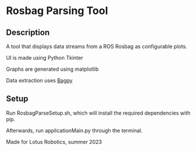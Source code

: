 # Rosbag Parsing Tool

## Description
A tool that displays data streams from a ROS Rosbag as configurable plots.

UI is made using Python Tkinter

Graphs are generated using matplotlib

Data extraction uses [Bagpy](https://jmscslgroup.github.io/bagpy/)

## Setup
Run RosbagParseSetup.sh, which will install the required dependencies with pip.

Afterwards, run applicationMain.py through the terminal.

Made for Lotus Robotics, summer 2023
